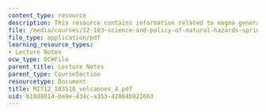 ```yaml
---
content_type: resource
description: This resource contains information related to magma generation.
file: /media/courses/12-103-science-and-policy-of-natural-hazards-spring-2010/b18d8014be9e434ca35342864b921663_MIT12_103S10_volcanoes_4.pdf
file_type: application/pdf
learning_resource_types:
- Lecture Notes
ocw_type: OCWFile
parent_title: Lecture Notes
parent_type: CourseSection
resourcetype: Document
title: MIT12_103S10_volcanoes_4.pdf
uid: b18d8014-be9e-434c-a353-42864b921663
---
```

